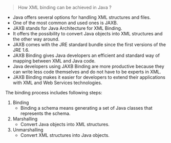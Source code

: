 > How XML binding can be achieved in Java ?

- Java offers several options for handling XML structures and files. 
- One of the most common and used ones is JAXB. 
- JAXB stands for Java Architecture for XML Binding. 
- It offers the possibility to convert Java objects into XML structures and the other way around. 
- JAXB comes with the JRE standard bundle since the first versions of the JRE 1.6.
- JAXB Binding gives Java developers an efficient and standard way of mapping between XML and Java code. 
- Java developers using JAXB Binding are more productive because they can write less code themselves and do not have to be experts in XML. 
- JAXB Binding makes it easier for developers to extend their applications with XML and Web Services technologies.


The binding process includes following steps:  

1. Binding
    - Binding a schema means generating a set of Java classes that represents the schema.
2. Marshalling
    - Convert Java objects into XML structures.
3. Unmarshalling
    - Convert XML structures into Java objects.
